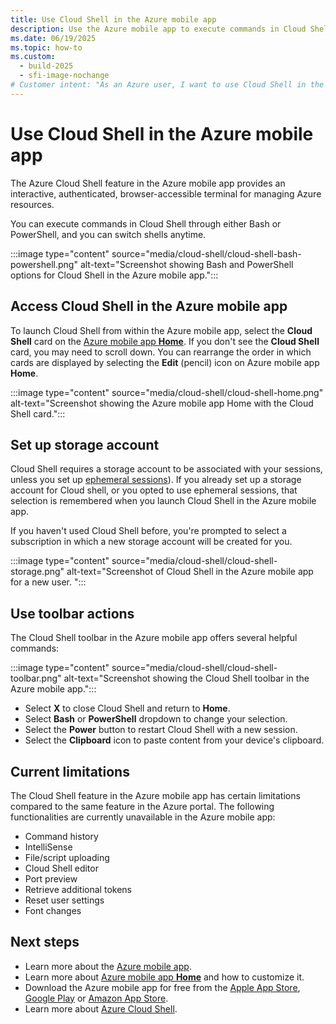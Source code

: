 ```yaml
---
title: Use Cloud Shell in the Azure mobile app
description: Use the Azure mobile app to execute commands in Cloud Shell.
ms.date: 06/19/2025
ms.topic: how-to
ms.custom:
  - build-2025
  - sfi-image-nochange
# Customer intent: "As an Azure user, I want to use Cloud Shell in the Azure mobile app, so that I can execute commands and manage my Azure resources conveniently while on the go."
---
```


# Use Cloud Shell in the Azure mobile app

The Azure Cloud Shell feature in the Azure mobile app provides an interactive, authenticated, browser-accessible terminal for managing Azure resources.

You can execute commands in Cloud Shell through either Bash or PowerShell, and you can switch shells anytime.

:::image type="content" source="media/cloud-shell/cloud-shell-bash-powershell.png" alt-text="Screenshot showing Bash and PowerShell options for Cloud Shell in the Azure mobile app.":::

## Access Cloud Shell in the Azure mobile app

To launch Cloud Shell from within the Azure mobile app, select the **Cloud Shell** card on the [Azure mobile app **Home**](home.md). If you don't see the **Cloud Shell** card, you may need to scroll down. You can rearrange the order in which cards are displayed by selecting the **Edit** (pencil) icon on Azure mobile app **Home**.

:::image type="content" source="media/cloud-shell/cloud-shell-home.png" alt-text="Screenshot showing the Azure mobile app Home with the Cloud Shell card.":::

## Set up storage account

Cloud Shell requires a storage account to be associated with your sessions, unless you set up [ephemeral sessions](/azure/cloud-shell/get-started/ephemeral)). If you already set up a storage account for Cloud shell, or you opted to use ephemeral sessions, that selection is remembered when you launch Cloud Shell in the Azure mobile app.

If you haven't used Cloud Shell before, you're prompted to select a subscription in which a new storage account will be created for you.

:::image type="content" source="media/cloud-shell/cloud-shell-storage.png" alt-text="Screenshot of Cloud Shell in the Azure mobile app for a new user. ":::

## Use toolbar actions

The Cloud Shell toolbar in the Azure mobile app offers several helpful commands:

:::image type="content" source="media/cloud-shell/cloud-shell-toolbar.png" alt-text="Screenshot showing the Cloud Shell toolbar in the Azure mobile app.":::

- Select **X** to close Cloud Shell and return to **Home**.
- Select **Bash** or **PowerShell** dropdown to change your selection.
- Select the **Power** button to restart Cloud Shell with a new session.
- Select the **Clipboard** icon to paste content from your device's clipboard.

## Current limitations

The Cloud Shell feature in the Azure mobile app has certain limitations compared to the same feature in the Azure portal. The following functionalities are currently unavailable in the Azure mobile app:

- Command history
- IntelliSense
- File/script uploading
- Cloud Shell editor
- Port preview
- Retrieve additional tokens
- Reset user settings
- Font changes

## Next steps

- Learn more about the [Azure mobile app](overview.md).
- Learn more about [Azure mobile app **Home**](home.md) and how to customize it.
- Download the Azure mobile app for free from the [Apple App Store](https://aka.ms/azureapp/ios/doc), [Google Play](https://aka.ms/azureapp/android/doc) or [Amazon App Store](https://aka.ms/azureapp/amazon/doc).
- Learn more about [Azure Cloud Shell](/azure/cloud-shell/overview).
